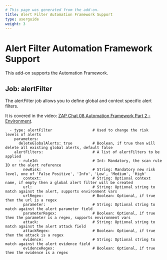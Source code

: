 ```yaml
---
# This page was generated from the add-on.
title: Alert Filter Automation Framework Support
type: userguide
weight: 3
---
```


# Alert Filter Automation Framework Support

This add-on supports the Automation Framework.

## Job: alertFilter

The alertFilter job allows you to define global and context specific alert filters.


It is covered in the video: [ZAP Chat 08 Automation Framework Part 2 - Environment](https://youtu.be/1fcpU54N-mA).

```
  - type: alertFilter                  # Used to change the risk levels of alerts
    parameters:
      deleteGlobalAlerts: true         # Boolean, if true then will delete all existing global alerts, default false
    alertFilters:                      # A list of alertFilters to be applied
      - ruleId:                        # Int: Mandatory, the scan rule ID or the alert reference
        newRisk:                       # String: Mandatory new risk level, one of 'False Positive', 'Info', 'Low', 'Medium', 'High'
        context:                       # String: Optional context name, if empty then a global alert filter will be created
        url:                           # String: Optional string to match against the alert, supports environment vars
        urlRegex:                      # Boolean: Optional, if true then the url is a regex
        parameter:                     # String: Optional string to match against the alert parameter field
        parameterRegex:                # Boolean: Optional, if true then the parameter is a regex, supports environment vars
        attack:                        # String: Optional string to match against the alert attack field
        attackRegex:                   # Boolean: Optional, if true then the attack is a regex
        evidence:                      # String: Optional string to match against the alert evidence field
        evidenceRegex:                 # Boolean: Optional, if true then the evidence is a regex
```
